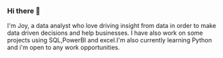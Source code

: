 ### Hi there 👋

I'm Joy, a data analyst who love driving insight from data in order to make data driven decisions and help businesses. 
I have also work on some projects using SQL,PowerBI and excel.I'm also currently learning Python and i'm open to any work opportunities.
